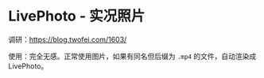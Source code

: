 # LivePhoto - 实况照片

调研：<https://blog.twofei.com/1603/>

使用：完全无感。正常使用图片，如果有同名但后缀为 `.mp4` 的文件，自动渲染成 LivePhoto。
